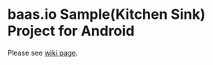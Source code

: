 # baas.io Sample(Kitchen Sink) Project for Android

Please see [wiki page](https://github.com/baasio/baas.io-sample-android/wiki).